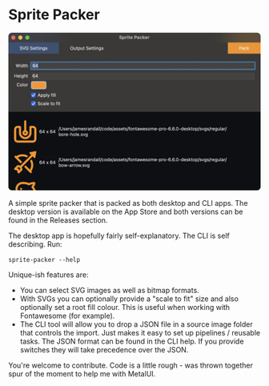 # Sprite Packer

![Alt text](/screenshots/2.png?raw=true "Screenshot")

A simple sprite packer that is packed as both desktop and CLI apps. The desktop version is available on the App Store and both versions can be found in the Releases section.

The desktop app is hopefully fairly self-explanatory. The CLI is self describing. Run:

    sprite-packer --help

Unique-ish features are:

* You can select SVG images as well as bitmap formats.
* With SVGs you can optionally provide a "scale to fit" size and also optionally set a root fill colour. This is useful when working with Fontawesome (for example).
* The CLI tool will allow you to drop a JSON file in a source image folder that controls the import. Just makes it easy to set up pipelines / reusable tasks. The JSON format can be found in the CLI help. If you provide switches they will take precedence over the JSON.

You're welcome to contribute. Code is a little rough - was thrown together spur of the moment to help me with MetalUI.

